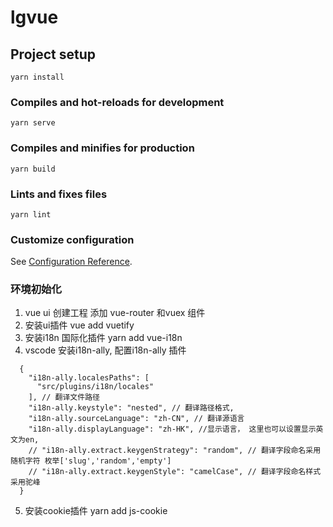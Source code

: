 # lgvue

## Project setup
```
yarn install
```

### Compiles and hot-reloads for development
```
yarn serve
```

### Compiles and minifies for production
```
yarn build
```

### Lints and fixes files
```
yarn lint
```

### Customize configuration
See [Configuration Reference](https://cli.vuejs.org/config/).



### 环境初始化
1. vue ui 创建工程 添加 vue-router 和vuex 组件
2. 安装ui插件 vue add vuetify
3. 安装i18n 国际化插件  yarn add vue-i18n 
4. vscode 安装i18n-ally, 配置i18n-ally 插件
  ```
    {
      "i18n-ally.localesPaths": [
        "src/plugins/i18n/locales"
      ], // 翻译文件路径
      "i18n-ally.keystyle": "nested", // 翻译路径格式,
      "i18n-ally.sourceLanguage": "zh-CN", // 翻译源语言
      "i18n-ally.displayLanguage": "zh-HK", //显示语言， 这里也可以设置显示英文为en,
      // "i18n-ally.extract.keygenStrategy": "random", // 翻译字段命名采用随机字符 枚举['slug','random','empty']
      // "i18n-ally.extract.keygenStyle": "camelCase", // 翻译字段命名样式采用驼峰
    }
  ```
  5. 安装cookie插件 yarn add js-cookie